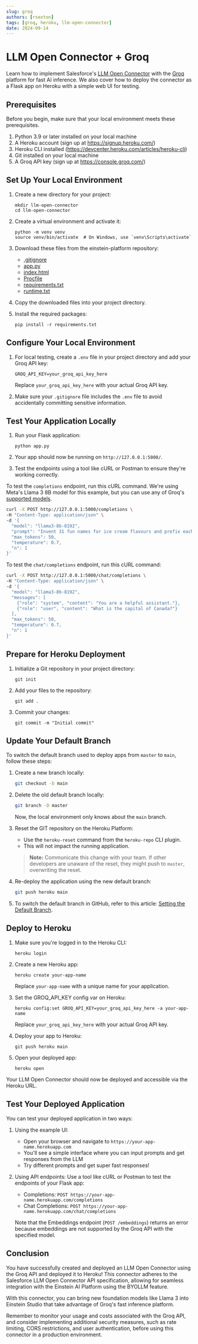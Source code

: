```yaml
---
slug: groq
authors: [rsexton]
tags: [groq, heroku, llm-open-connector]
date: 2024-09-14
---
```


# LLM Open Connector + Groq

Learn how to implement Salesforce's [LLM Open Connector](/docs/apis/llm-open-connector/) with the [Groq](https://groq.com/) platform for fast AI inference. We also cover how to deploy the connector as a Flask app on Heroku with a simple web UI for testing.

<!-- truncate -->

## Prerequisites

Before you begin, make sure that your local environment meets these prerequisites.

1. Python 3.9 or later installed on your local machine
2. A Heroku account (sign up at https://signup.heroku.com/)
3. Heroku CLI installed (https://devcenter.heroku.com/articles/heroku-cli)
4. Git installed on your local machine
5. A Groq API key (sign up at https://console.groq.com/)

## Set Up Your Local Environment

1. Create a new directory for your project:

   ```
   mkdir llm-open-connector
   cd llm-open-connector
   ```

2. Create a virtual environment and activate it:

   ```
   python -m venv venv
   source venv/bin/activate  # On Windows, use `venv\Scripts\activate`
   ```

3. Download these files from the einstein-platform repository:

   - [.gitignore](https://github.com/salesforce/einstein-platform/tree/main/documentation/cookbook-assets/llm-open-connector-groq/.gitignore)
   - [app.py](https://github.com/salesforce/einstein-platform/tree/main/documentation/cookbook-assets/llm-open-connector-groq/app.py)
   - [index.html](https://github.com/salesforce/einstein-platform/tree/main/documentation/cookbook-assets/llm-open-connector-groq/index.html)
   - [Procfile](https://github.com/salesforce/einstein-platform/tree/main/documentation/cookbook-assets/llm-open-connector-groq/Procfile)
   - [requirements.txt](https://github.com/salesforce/einstein-platform/tree/main/documentation/cookbook-assets/llm-open-connector-groq/requirements.txt)
   - [runtime.txt](https://github.com/salesforce/einstein-platform/tree/main/documentation/cookbook-assets/llm-open-connector-groq/runtime.txt)

4. Copy the downloaded files into your project directory.

5. Install the required packages:
   ```
   pip install -r requirements.txt
   ```

## Configure Your Local Environment

1. For local testing, create a `.env` file in your project directory and add your Groq API key:

   ```
   GROQ_API_KEY=your_groq_api_key_here
   ```

   Replace `your_groq_api_key_here` with your actual Groq API key.

2. Make sure your `.gitignore` file includes the `.env` file to avoid accidentally committing sensitive information.

## Test Your Application Locally

1. Run your Flask application:

   ```
   python app.py
   ```

2. Your app should now be running on `http://127.0.0.1:5000/`.

3. Test the endpoints using a tool like cURL or Postman to ensure they're working correctly.

To test the `completions` endpoint, run this cURL command. We're using Meta's Llama 3 8B model for this example, but you can use any of Groq's [supported models](https://console.groq.com/docs/models).

```bash
curl -X POST http://127.0.0.1:5000/completions \
-H "Content-Type: application/json" \
-d '{
  "model": "llama3-8b-8192",
  "prompt": "Invent 31 fun names for ice cream flavours and prefix each name with an appropriate emoji.",
  "max_tokens": 50,
  "temperature": 0.7,
  "n": 1
}'
```

To test the `chat/completions` endpoint, run this cURL command:

```bash
curl -X POST http://127.0.0.1:5000/chat/completions \
-H "Content-Type: application/json" \
-d '{
  "model": "llama3-8b-8192",
  "messages": [
    {"role": "system", "content": "You are a helpful assistant."},
    {"role": "user", "content": "What is the capital of Canada?"}
  ],
  "max_tokens": 50,
  "temperature": 0.7,
  "n": 1
}'
```

## Prepare for Heroku Deployment

1. Initialize a Git repository in your project directory:

   ```
   git init
   ```

2. Add your files to the repository:

   ```
   git add .
   ```

3. Commit your changes:
   ```
   git commit -m "Initial commit"
   ```

## Update Your Default Branch

To switch the default branch used to deploy apps from `master` to `main`, follow these steps:

1. Create a new branch locally:

   ```bash
   git checkout -b main
   ```

2. Delete the old default branch locally:

   ```bash
   git branch -D master
   ```

   Now, the local environment only knows about the `main` branch.

3. Reset the GIT repository on the Heroku Platform:

   - Use the `heroku-reset` command from the `heroku-repo` CLI plugin.
   - This will not impact the running application.

   > **Note:** Communicate this change with your team. If other developers are unaware of the reset, they might push to `master`, overwriting the reset.

4. Re-deploy the application using the new default branch:

   ```bash
   git push heroku main
   ```

5. To switch the default branch in GitHub, refer to this article: [Setting the Default Branch](https://docs.github.com/en/github/administering-a-repository/setting-the-default-branch).

## Deploy to Heroku

1. Make sure you're logged in to the Heroku CLI:

   ```
   heroku login
   ```

2. Create a new Heroku app:

   ```
   heroku create your-app-name
   ```

   Replace `your-app-name` with a unique name for your application.

3. Set the GROQ_API_KEY config var on Heroku:

   ```
   heroku config:set GROQ_API_KEY=your_groq_api_key_here -a your-app-name
   ```

   Replace `your_groq_api_key_here` with your actual Groq API key.

4. Deploy your app to Heroku:

   ```
   git push heroku main
   ```

5. Open your deployed app:
   ```
   heroku open
   ```

Your LLM Open Connector should now be deployed and accessible via the Heroku URL.

## Test Your Deployed Application

You can test your deployed application in two ways:

1. Using the example UI:

   - Open your browser and navigate to `https://your-app-name.herokuapp.com`
   - You'll see a simple interface where you can input prompts and get responses from the LLM
   - Try different prompts and get super fast responses!

2. Using API endpoints:
   Use a tool like cURL or Postman to test the endpoints of your Flask app:

   - Completions: `POST https://your-app-name.herokuapp.com/completions`
   - Chat Completions: `POST https://your-app-name.herokuapp.com/chat/completions`

   Note that the Embeddings endpoint (`POST /embeddings`) returns an error because embeddings are not supported by the Groq API with the specified model.

## Conclusion

You have successfully created and deployed an LLM Open Connector using the Groq API and deployed it to Heroku! This connector adheres to the Salesforce LLM Open Connector API specification, allowing for seamless integration with the Einstein AI Platform using the BYOLLM feature.

With this connector, you can bring new foundation models like Llama 3 into Einstein Studio that take advantage of Groq's fast inference platform.

Remember to monitor your usage and costs associated with the Groq API, and consider implementing additional security measures, such as rate limiting, CORS restrictions, and user authentication, before using this connector in a production environment.
